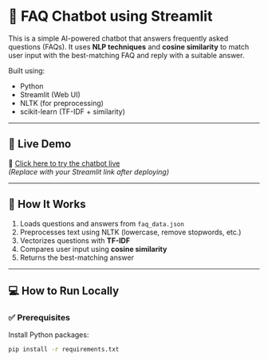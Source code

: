 # 🤖 FAQ Chatbot using Streamlit

This is a simple AI-powered chatbot that answers frequently asked questions (FAQs). It uses **NLP techniques** and **cosine similarity** to match user input with the best-matching FAQ and reply with a suitable answer.

Built using:
- Python
- Streamlit (Web UI)
- NLTK (for preprocessing)
- scikit-learn (TF-IDF + similarity)

---

## 🚀 Live Demo

🔗 [Click here to try the chatbot live](https://your-app-url.streamlit.app)  
_(Replace with your Streamlit link after deploying)_

---

## 🧠 How It Works

1. Loads questions and answers from `faq_data.json`
2. Preprocesses text using NLTK (lowercase, remove stopwords, etc.)
3. Vectorizes questions with **TF-IDF**
4. Compares user input using **cosine similarity**
5. Returns the best-matching answer

---

## 💻 How to Run Locally

### ✅ Prerequisites

Install Python packages:

```bash
pip install -r requirements.txt

